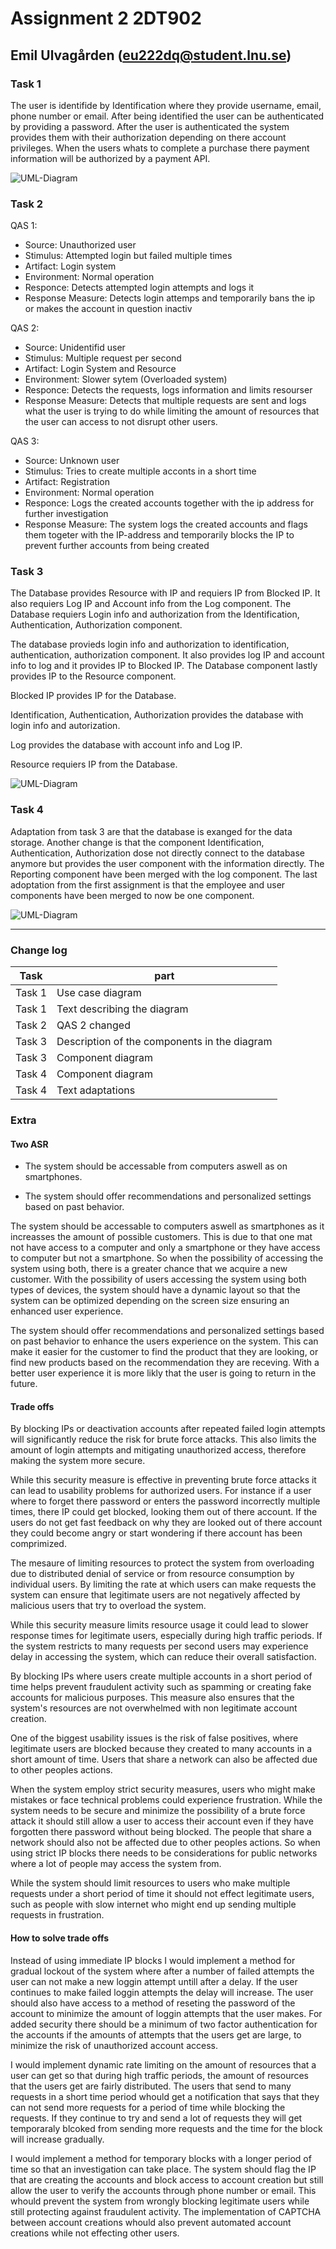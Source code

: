 <style>
  .page-break { page-break-before: always; }
</style>

# Assignment 2 2DT902

## Emil Ulvagården (<eu222dq@student.lnu.se>)

### Task 1

The user is identifide by Identification where they provide username, email, phone number or email. After being identified the user can be authenticated by providing a password. After the user is authenticated the system provides them with their authorization depending on there account privileges. When the users whats to complete a purchase there payment information will be authorized by a payment API.

![UML-Diagram](../UML/Ass_2_Upg_1.png)

<div class="page-break"></div>

### Task 2

QAS 1:

* Source: Unauthorized user
* Stimulus: Attempted login but failed multiple times
* Artifact: Login system
* Environment: Normal operation
* Responce: Detects attempted login attempts and logs it
* Response Measure: Detects login attemps and temporarily bans the ip or makes the account in question inactiv

QAS 2:

* Source: Unidentifid user
* Stimulus: Multiple request per second
* Artifact: Login System and Resource
* Environment: Slower sytem (Overloaded system)
* Responce: Detects the requests, logs information and limits resourser
* Response Measure: Detects that multiple requests are sent and logs what the user is trying to do while limiting the amount of resources that the user can access to not disrupt other users.

QAS 3:

* Source: Unknown user
* Stimulus: Tries to create multiple acconts in a short time
* Artifact: Registration
* Environment: Normal operation
* Responce: Logs the created accounts together with the ip address for further investigation
* Response Measure: The system logs the created accounts and flags them togeter with the IP-address and temporarily blocks the IP to prevent further accounts from being created

<div class="page-break"></div>

### Task 3

The Database provides Resource with IP and requiers IP from Blocked IP. It also requiers Log IP and Account info from the Log component. The Database requiers Login info and authorization from the Identification, Authentication, Authorization component.

The database provieds login info and authorization to identification, authentication, authorization component. It also provides log IP and account info to log and it provides IP to Blocked IP. The Database component lastly provides IP to the Resource component.

Blocked IP provides IP for the Database.

Identification, Authentication, Authorization provides the database with login info and autorization.

Log provides the database with account info and Log IP.

Resource requiers IP from the Database.

![UML-Diagram](../UML/Ass_2_Upg_3.png)

<div class="page-break"></div>

### Task 4

Adaptation from task 3 are that the database is exanged for the data storage. Another change is that the component Identification, Authentication, Authorization dose not directly connect to the database anymore but provides the user component with the information directly. The Reporting component have been merged with the log component. The last adoptation from the first assignment is that the employee and user components have been merged to now be one component.

![UML-Diagram](../UML/Ass_2_Upg_4.png)

---

### Change log

|Task|part|
|----|----|
|Task 1|Use case diagram|
|Task 1|Text describing the diagram|
|Task 2|QAS 2 changed|
|Task 3|Description of the components in the diagram|
|Task 3|Component diagram|
|Task 4|Component diagram|
|Task 4|Text adaptations|

<div class="page-break"></div>

### Extra

#### Two ASR

* The system should be accessable from computers aswell as on smartphones.

* The system should offer recommendations and personalized settings based on past behavior.

The system should be accessable to computers aswell as smartphones as it increasses the amount of possible customers. This is due to that one mat not have access to a computer and only a smartphone or they have access to computer but not a smartphone. So when the possibility of accessing the system using both, there is a greater chance that we acquire a new customer. With the possibility of users accessing the system using both types of devices, the system should have a dynamic layout so that the system can be optimized depending on the screen size ensuring an enhanced user experience.

The system should offer recommendations and personalized settings based on past behavior to enhance the users experience on the system. This can make it easier for the customer to find the product that they are looking, or find new products based on the recommendation they are receving. With a better user experience it is more likly that the user is going to return in the future.

#### Trade offs

By blocking IPs or deactivation accounts after repeated failed login attempts will significantly reduce the risk for brute force attacks. This also limits the amount of login attempts and mitigating unauthorized access, therefore making the system more secure.

While this security measure is effective in preventing brute force attacks it can lead to usability problems for authorized users. For instance if a user where to forget there password or enters the password incorrectly multiple times, there IP could get blocked, looking them out of there account. If the users do not get fast feedback on why they are looked out of there account they could become angry or start wondering if there account has been comprimized.

The mesaure of limiting resources to protect the system from overloading due to distributed denial of service or from resource consumption by individual users. By limiting the rate at which users can make requests the system can ensure that legitimate users are not negatively affected by malicious users that try to overload the system.

While this security measure limits resource usage it could lead to slower response times for legitimate users, especially during high traffic periods. If the system restricts to many requests per second users may experience delay in accessing the system, which can reduce their overall satisfaction.

By blocking IPs where users create multiple accounts in a short period of time helps prevent fraudulent activity such as spamming or creating fake accounts for malicious purposes. This measure also ensures that the system's resources are not overwhelmed with non legitimate account creation.

One of the biggest usability issues is the risk of false positives, where legitimate users are blocked because they created to many accounts in a short amount of time. Users that share a network can also be affected due to other peoples actions.

When the system employ strict security measures, users who might make mistakes or face technical problems could experience frustration. While the system needs to be secure and minimize the possibility of a brute force attack it should still allow a user to access their account even if they have forgotten there password without being blocked. The people that share a network should also not be affected due to other peoples actions. So when using strict IP blocks there needs to be considerations for public networks where a lot of people may access the system from.

While the system should limit resources to users who make multiple requests under a short period of time it should not effect legitimate users, such as people with slow internet who might end up sending multiple requests in frustration.

#### How to solve trade offs

Instead of using immediate IP blocks I would implement a method for gradual lockout of the system where after a number of failed attempts the user can not make a new loggin attempt untill after a delay. If the user continues to make failed loggin attempts the delay will increase. The user should also have access to a method of reseting the password of the account to minimize the amount of loggin attempts that the user makes. For added security there should be a minimum of two factor authentication for the accounts if the amounts of attempts that the users get are large, to minimize the risk of unauthorized account access.

I would implement dynamic rate limiting on the amount of resources that a user can get so that during high traffic periods, the amount of resources that the users get are fairly distributed. The users that send to many requests in a short time period whould get a notification that says that they can not send more requests for a period of time while blocking the requests. If they continue to try and send a lot of requests they will get temporaraly blcoked from sending more requests and the time for the block will increase gradually.

I would implement a method for temporary blocks with a longer period of time so that an investigation can take place. The system should flag the IP that are creating the accounts and block access to account creation but still allow the user to verify the accounts through phone number or email. This whould prevent the system from wrongly blocking legitimate users while still protecting against fraudulent activity. The implementation of CAPTCHA between account creations whould also prevent automated account creations while not effecting other users.
